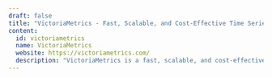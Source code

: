 ```yaml
---
draft: false
title: "VictoriaMetrics - Fast, Scalable, and Cost-Effective Time Series Database for Efficient Monitoring"
content:
  id: victoriametrics
  name: VictoriaMetrics
  website: https://victoriametrics.com/
  description: "VictoriaMetrics is a fast, scalable, and cost-effective monitoring solution that excels in handling high volumes of time series data, offering efficient long-term storage and minimal operational complexity."
---
```


